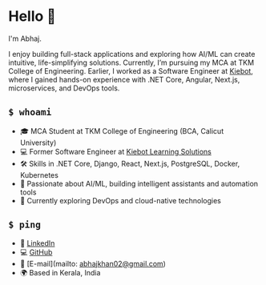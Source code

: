 
# Hello 👋  

I'm Abhaj.  

I enjoy building full-stack applications and exploring how AI/ML can create intuitive, life-simplifying solutions. Currently, I’m pursuing my MCA at TKM College of Engineering. Earlier, I worked as a Software Engineer at [Kiebot](https://www.kiebot.com), where I gained hands-on experience with .NET Core, Angular, Next.js, microservices, and DevOps tools.  

## `$ whoami`  

- 🎓 MCA Student at TKM College of Engineering (BCA, Calicut University)  
- 💻 Former Software Engineer at [Kiebot Learning Solutions](https://www.kiebot.com)  
- 🛠️ Skills in .NET Core, Django, React, Next.js, PostgreSQL, Docker, Kubernetes 
- 🤖 Passionate about AI/ML, building intelligent assistants and automation tools  
- 🌱 Currently exploring DevOps and cloud-native technologies  

## `$ ping`  

- 💼 [LinkedIn](https://www.linkedin.com/in/abhajkhan)  
- 💻 [GitHub](https://www.github.com/abhajkhan)  
- 📧 [E-mail](mailto: abhajkhan02@gmail.com)  
- 🌍 Based in Kerala, India  